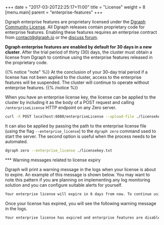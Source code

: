 +++
date = "2017-03-20T22:25:17+11:00"
title = "License"
weight = 8
[menu.main]
    parent = "enterprise-features"
+++

Dgraph enterprise features are proprietary licensed under the [Dgraph Community
License][dcl]. All Dgraph releases contain proprietary code for enterprise features.
Enabling these features requires an enterprise contract from
[contact@dgraph.io](mailto:contact@dgraph.io) or the [discuss
forum](https://discuss.dgraph.io).

**Dgraph enterprise features are enabled by default for 30 days in a new cluster**.
After the trial period of thirty (30) days, the cluster must obtain a license from Dgraph to
continue using the enterprise features released in the proprietary code.

{{% notice "note" %}}
At the conclusion of your 30-day trial period if a license has not been applied to the cluster,
access to the enterprise features will be suspended. The cluster will continue to operate without
enterprise features.
{{% /notice %}}

When you have an enterprise license key, the license can be applied to the cluster by including it
as the body of a POST request and calling `/enterpriseLicense` HTTP endpoint on any Zero server.

```sh
curl -X POST localhost:6080/enterpriseLicense --upload-file ./licensekey.txt
```

It can also be applied by passing the path to the enterprise license file (using the flag
`--enterprise_license`) to the `dgraph zero` command used to start the server. The second option is
useful when the process needs to be automated.

```sh
dgraph zero --enterprise_license ./licensekey.txt
```

*** Warning messages related to license expiry

Dgraph will print a warning message in the logs when your license is about to expire. An example of this message is shown below. You may want to note this pattern if you are planning on implementing any log monitoring solution and you can configure suitable alerts for yourself.

```sh
Your enterprise license will expire in 6 days from now. To continue using enterprise features after 6 days from now, apply a valid license. To get a new license, contact us at https://dgraph.io/contact.
```

Once your license has expired, you will see the following warning message in the logs.

```sh
Your enterprise license has expired and enterprise features are disabled. To continue using enterprise features, apply a valid license. To receive a new license, contact us at https://dgraph.io/contact.
```

[dcl]: https://github.com/dgraph-io/dgraph/blob/master/licenses/DCL.txt